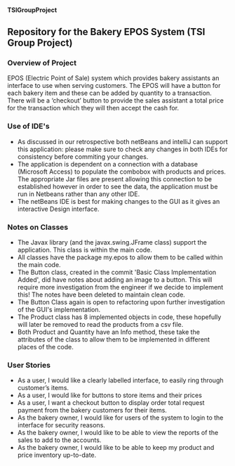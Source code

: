 #### TSIGroupProject
Repository for the Bakery EPOS System (TSI Group Project)
----------------------------------------------------------------
### Overview of Project
EPOS (Electric Point of Sale) system which provides bakery assistants an interface to use when serving customers. The EPOS will have a button for each bakery item and these can be added by quantity to a transaction. There will be a ‘checkout’ button to provide the sales assistant a total price for the transaction which they will then accept the cash for.


### Use of IDE's
- As discussed in our retrospective both netBeans and intelliJ can support this application: please make sure to check any changes in both IDEs for consistency before commiting your changes.
- The application is dependent on a connection with a database (Microsoft Access) to populate the combobox with products and prices. The appropriate Jar files are present allowing this connection to be established however in order to see the data, the application must be run in Netbeans rather than any other IDE.
- The netBeans IDE is best for making changes to the GUI as it gives an interactive Design interface.

### Notes on Classes
- The Javax library (and the javax.swing.JFrame class) support the application. This class is within the main code.
- All classes have the package my.epos to allow them to be called within the main code.
- The Button class, created in the commit 'Basic Class Implementation Added', did have notes about adding an image to a button. This will require more investigation from the engineer if we decide to implement this! The notes have been deleted to maintain clean code.
- The Button Class again is open to refactoring upon further investigation of the GUI's implementation.
- The Product class has 8 implemented objects in code, these hopefully will later be removed to read the products from a csv file. 
- Both Product and Quantity have an Info method, these take the attributes of the class to allow them to be implemented in different places of the code.

### User Stories
- As a user, I would like a clearly labelled interface, to easily ring through customer’s items. 
- As a user, I would like for buttons to store items and their prices 
- As a user, I want a checkout button to display order total request payment from the bakery customers for their items.  
- As the bakery owner, I would like for users of the system to login to the interface for security reasons. 
- As the bakery owner, I would like to be able to view the reports of the sales to add to the accounts.  
- As the bakery owner, I would like to be able to keep my product and price inventory up-to-date. 
